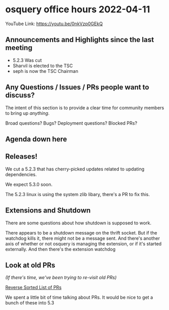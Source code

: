 # osquery office hours 2022-04-11

YouTube Link: https://youtu.be/0nkVzp0GEkQ

## Announcements and Highlights since the last meeting
* 5.2.3 Was cut
* Sharvil is elected to the TSC
* seph is now the TSC Chairman

## Any Questions / Issues / PRs people want to discuss?

The intent of this section is to provide a clear time for community members to bring up _anything_.

Broad questions? Bugs? Deployment questions? Blocked PRs?

## Agenda down here

## Releases!

We cut a 5.2.3 that has cherry-picked updates related to updating dependencies.

We expect 5.3.0 soon.

The 5.2.3 linux is using the system zlib libary, there's a PR to fix this. 

## Extensions and Shutdown

There are some questions about how shutdown is supposed to work. 

There appears to be a shutdown message on the thrift socket. But if the watchdog kills it, there might not be a message sent. And there's another axis of whether or not osquery is managing the extension, or if it's started externally. And then there's the extension watchdog

## Look at old PRs 

_(If there's time, we've been trying to re-visit old PRs)_

[Reverse Sorted List of PRs](https://github.com/osquery/osquery/pulls?q=is%3Apr+is%3Aopen+sort%3Acreated-asc)

We spent a little bit of time talking about PRs. It would be nice to get a bunch of these into 5.3